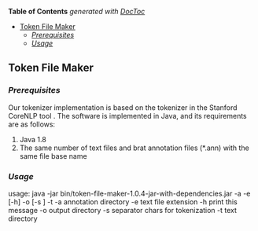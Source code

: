 <!-- START doctoc generated TOC please keep comment here to allow auto update -->
<!-- DON'T EDIT THIS SECTION, INSTEAD RE-RUN doctoc TO UPDATE -->
**Table of Contents**  *generated with [DocToc](https://github.com/thlorenz/doctoc)*

- [Token File Maker](#token-file-maker)
  - [*Prerequisites*](#prerequisites)
  - [*Usage*](#usage)

<!-- END doctoc generated TOC please keep comment here to allow auto update -->

Token File Maker
------------
### *Prerequisites*
Our tokenizer implementation is based on the tokenizer in the Stanford CoreNLP tool .  The software is implemented in Java, and its requirements are as follows:
 1.	Java 1.8
 2.	The same number of text files and brat annotation files (*.ann) with the same file base name

### *Usage*
usage: java -jar bin/token-file-maker-1.0.4-jar-with-dependencies.jar -a <annotation> -e <extension> [-h] -o
       <output> [-s <separator>] -t <text>
 -a <annotation>   annotation directory
 -e <extension>    text file extension
 -h                print this message
 -o <output>       output directory
 -s <separator>    separator chars for tokenization
 -t <text>         text directory
